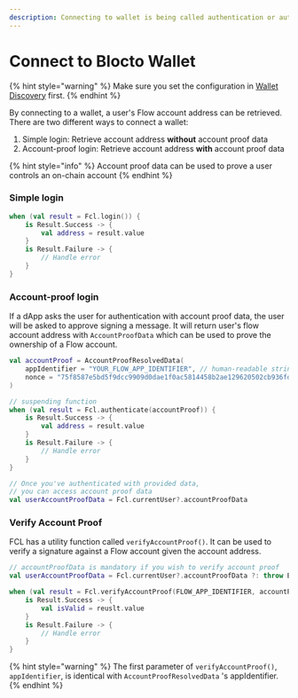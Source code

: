 ```yaml
---
description: Connecting to wallet is being called authentication or authn in FCL
---
```


# Connect to Blocto Wallet

{% hint style="warning" %}
Make sure you set the configuration in [Wallet Discovery](wallet-discovery.md) first.
{% endhint %}

By connecting to a wallet, a user's Flow account address can be retrieved. There are two different ways to connect a wallet:

1. Simple login: Retrieve account address **without** account proof data
2. Account-proof login: Retrieve account address **with** account proof data

{% hint style="info" %}
Account proof data can be used to prove a user controls an on-chain account
{% endhint %}

### Simple login

```kotlin
when (val result = Fcl.login()) {
    is Result.Success -> {
        val address = result.value
    }
    is Result.Failure -> {
        // Handle error
    }
}
```

### Account-proof login

If a dApp asks the user for authentication with account proof data,  the user will be asked to approve signing a message. It will return user's flow account address with `AccountProofData` which can be used to prove the ownership of a Flow account.

```kotlin
val accountProof = AccountProofResolvedData(
    appIdentifier = "YOUR_FLOW_APP_IDENTIFIER", // human-readable string i.e. the name of your app 
    nonce = "75f8587e5bd5f9dcc9909d0dae1f0ac5814458b2ae129620502cb936fde7120a" // minimum 32-byte random nonce as a hex string
)

// suspending function 
when (val result = Fcl.authenticate(accountProof)) {
    is Result.Success -> {
        val address = result.value
    }
    is Result.Failure -> {
        // Handle error
    }
}

// Once you've authenticated with provided data,
// you can access account proof data
val userAccountProofData = Fcl.currentUser?.accountProofData
```

### Verify Account Proof

FCL has a utility function called `verifyAccountProof()`. It can be used to verify a signature against a Flow account given the account address.

```kotlin
// accountProofData is mandatory if you wish to verify account proof
val userAccountProofData = Fcl.currentUser?.accountProofData ?: throw Exception("")

when (val result = Fcl.verifyAccountProof(FLOW_APP_IDENTIFIER, accountProofData)) {
    is Result.Success -> {
        val isValid = reuslt.value
    }
    is Result.Failure -> {
        // Handle error
    }
}
```

{% hint style="warning" %}
The first parameter of `verifyAccountProof()`, `appIdentifier`, is identical with `AccountProofResolvedData` 's appIdentifier.&#x20;
{% endhint %}
